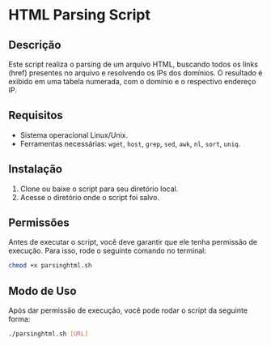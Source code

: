 # HTML Parsing Script

## Descrição

Este script realiza o parsing de um arquivo HTML, buscando todos os links (href) presentes no arquivo e resolvendo os IPs dos domínios. O resultado é exibido em uma tabela numerada, com o domínio e o respectivo endereço IP.

## Requisitos

- Sistema operacional Linux/Unix.
- Ferramentas necessárias: `wget`, `host`, `grep`, `sed`, `awk`, `nl`, `sort`, `uniq`.

## Instalação

1. Clone ou baixe o script para seu diretório local.
2. Acesse o diretório onde o script foi salvo.

## Permissões

Antes de executar o script, você deve garantir que ele tenha permissão de execução. Para isso, rode o seguinte comando no terminal:

```bash
chmod +x parsinghtml.sh
```

## Modo de Uso

Após dar permissão de execução, você pode rodar o script da seguinte forma:

```bash
./parsinghtml.sh [URL]
```
